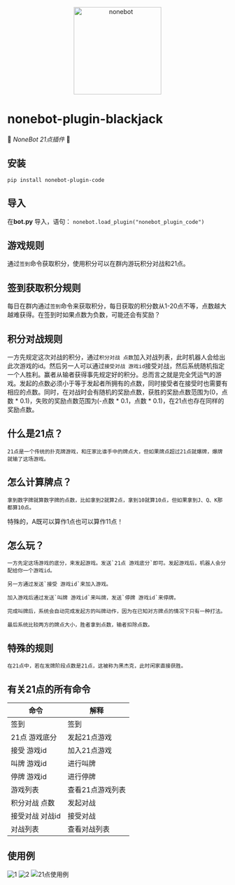 <p align="center">
  <a href="https://v2.nonebot.dev/"><img src="https://v2.nonebot.dev/logo.png" width="200" height="200" alt="nonebot"></a>
</p>


# nonebot-plugin-blackjack
👾 _NoneBot 21点插件_ 👾
## 安装
`pip install nonebot-plugin-code`


## 导入
在**bot.py** 导入，语句：
`nonebot.load_plugin("nonebot_plugin_code")`

## 游戏规则

  通过`签到`命令获取积分，使用积分可以在群内游玩积分对战和21点。

## 签到获取积分规则

  每日在群内通过`签到`命令来获取积分，每日获取的积分数从1-20点不等，点数越大越难获得。在签到时如果点数为负数，可能还会有奖励？

## 积分对战规则

  一方先规定这次对战的积分，通过`积分对战 点数`加入对战列表，此时机器人会给出此次游戏的id。然后另一人可以通过`接受对战 游戏id`接受对战，然后系统随机指定一个人胜利。赢者从输者获得事先规定好的积分。总而言之就是完全凭运气的游戏。发起的点数必须小于等于发起者所拥有的点数，同时接受者在接受时也需要有相应的点数。同时，在对战时会有随机的奖励点数，获胜的奖励点数范围为(0，点数 * 0.1)，失败的奖励点数范围为(-点数 * 0.1，点数 * 0.1)，在21点也存在同样的奖励点数。

## 什么是21点？

	21点是一个传统的扑克牌游戏，和庄家比谁手中的牌点大，但如果牌点超过21点就爆牌，爆牌就输了这场游戏。

## 怎么计算牌点？

	拿到数字牌就算数字牌的点数，比如拿到2就算2点，拿到10就算10点，但如果拿到J、Q、K那都算10点。

特殊的，A既可以算作1点也可以算作11点！

## 怎么玩？

	一方先定这场游戏的底分，来发起游戏。发送`21点 游戏底分`即可。发起游戏后，机器人会分配给你一个游戏id。

	另一方通过发送`接受 游戏id`来加入游戏。

	加入游戏后通过发送`叫牌 游戏id`来叫牌，发送`停牌 游戏id`来停牌。

	完成叫牌后，系统会自动完成发起方的叫牌动作，因为在已知对方牌点的情况下只有一种打法。

	最后系统比较两方的牌点大小，胜者拿到点数，输者扣除点数。

## 特殊的规则

	在21点中，若在发牌阶段点数是21点，这被称为黑杰克，此时闲家直接获胜。

## 有关21点的所有命令

| 命令            | 解释             |
| --------------- | ---------------- |
| 签到            | 签到             |
| 21点 游戏底分   | 发起21点游戏     |
| 接受 游戏id     | 加入21点游戏     |
| 叫牌 游戏id     | 进行叫牌         |
| 停牌 游戏id     | 进行停牌         |
| 游戏列表        | 查看21点游戏列表 |
| 积分对战 点数   | 发起对战         |
| 接受对战 对战id | 接受对战         |
| 对战列表        | 查看对战列表     |

## 使用例
![1](https://user-images.githubusercontent.com/30517062/157892998-a26db109-c744-479d-b368-36f55167604c.jpg)
![2](https://user-images.githubusercontent.com/30517062/157893004-cd56225c-79d8-4374-97d8-4e760be84362.jpg)
![21点使用例](https://user-images.githubusercontent.com/30517062/157893007-37477e4a-8312-4838-9474-303a27f0228e.jpg)

